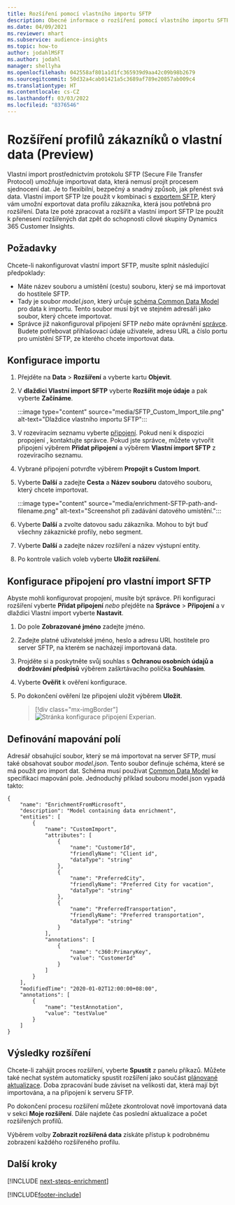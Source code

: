 ```yaml
---
title: Rozšíření pomocí vlastního importu SFTP
description: Obecné informace o rozšíření pomocí vlastního importu SFTP.
ms.date: 04/09/2021
ms.reviewer: mhart
ms.subservice: audience-insights
ms.topic: how-to
author: jodahlMSFT
ms.author: jodahl
manager: shellyha
ms.openlocfilehash: 042558af801a1d1fc365939d9aa42c09b98b2679
ms.sourcegitcommit: 50d32a4cab01421a5c3689af789e20857ab009c4
ms.translationtype: HT
ms.contentlocale: cs-CZ
ms.lasthandoff: 03/03/2022
ms.locfileid: "8376546"
---
```

# <a name="enrich-customer-profiles-with-custom-data-preview"></a>Rozšíření profilů zákazníků o vlastní data (Preview)

Vlastní import prostřednictvím protokolu SFTP (Secure File Transfer Protocol) umožňuje importovat data, která nemusí projít procesem sjednocení dat. Je to flexibilní, bezpečný a snadný způsob, jak přenést svá data. Vlastní import SFTP lze použít v kombinaci s [exportem SFTP](export-sftp.md), který vám umožní exportovat data profilu zákazníka, která jsou potřebná pro rozšíření. Data lze poté zpracovat a rozšířit a vlastní import SFTP lze použít k přenesení rozšířených dat zpět do schopnosti cílové skupiny Dynamics 365 Customer Insights.

## <a name="prerequisites"></a>Požadavky

Chcete-li nakonfigurovat vlastní import SFTP, musíte splnit následující předpoklady:

- Máte název souboru a umístění (cestu) souboru, který se má importovat do hostitele SFTP.
- Tady je soubor *model.json*, který určuje [schéma Common Data Model](/common-data-model/) pro data k importu. Tento soubor musí být ve stejném adresáři jako soubor, který chcete importovat.
- Správce již nakonfiguroval připojení SFTP *nebo* máte oprávnění [správce](permissions.md#admin). Budete potřebovat přihlašovací údaje uživatele, adresu URL a číslo portu pro umístění SFTP, ze kterého chcete importovat data.


## <a name="configure-the-import"></a>Konfigurace importu

1. Přejděte na **Data** > **Rozšíření** a vyberte kartu **Objevit**.

1. V **dlaždici Vlastní import SFTP** vyberte **Rozšířit moje údaje** a pak vyberte **Začínáme**.

   :::image type="content" source="media/SFTP_Custom_Import_tile.png" alt-text="Dlaždice vlastního importu SFTP":::

1. V rozevíracím seznamu vyberte [připojení](connections.md). Pokud není k dispozici propojení , kontaktujte správce. Pokud jste správce, můžete vytvořit připojení výběrem **Přidat připojení** a výběrem **Vlastní import SFTP** z rozevíracího seznamu.

1. Vybrané připojení potvrďte výběrem **Propojit s Custom Import**.

1.  Vyberte **Další** a zadejte **Cesta** a **Název souboru** datového souboru, který chcete importovat.

    :::image type="content" source="media/enrichment-SFTP-path-and-filename.png" alt-text="Screenshot při zadávání datového umístění.":::

1. Vyberte **Další** a zvolte datovou sadu zákazníka. Mohou to být buď všechny zákaznické profily, nebo segment.

1. Vyberte **Další** a zadejte název rozšíření a název výstupní entity. 

1. Po kontrole vašich voleb vyberte **Uložit rozšíření**.

## <a name="configure-the-connection-for-sftp-custom-import"></a>Konfigurace připojení pro vlastní import SFTP 

Abyste mohli konfigurovat propojení, musíte být správce. Při konfiguraci rozšíření vyberte **Přidat připojení** *nebo* přejděte na **Správce** > **Připojení** a v dlaždici Vlastní import vyberte **Nastavit**.

1. Do pole **Zobrazované jméno** zadejte jméno.

1. Zadejte platné uživatelské jméno, heslo a adresu URL hostitele pro server SFTP, na kterém se nacházejí importovaná data.

1. Projděte si a poskytněte svůj souhlas s **Ochranou osobních údajů a dodržování předpisů** výběrem zaškrtávacího políčka **Souhlasím**.

1. Vyberte **Ověřit** k ověření konfigurace.

1. Po dokončení ověření lze připojení uložit výběrem **Uložit**.

   > [!div class="mx-imgBorder"]
   > ![Stránka konfigurace připojení Experian.](media/enrichment-SFTP-connection.png "Stránka konfigurace připojení Experian")


## <a name="defining-field-mappings"></a>Definování mapování polí 

Adresář obsahující soubor, který se má importovat na server SFTP, musí také obsahovat soubor *model.json*. Tento soubor definuje schéma, které se má použít pro import dat. Schéma musí používat [Common Data Model](/common-data-model/) ke specifikaci mapování pole. Jednoduchý příklad souboru model.json vypadá takto:

```
{
    "name": "EnrichmentFromMicrosoft",
    "description": "Model containing data enrichment",
    "entities": [
        {
            "name": "CustomImport",
            "attributes": [
                {
                    "name": "CustomerId",
                    "friendlyName": "Client id",
                    "dataType": "string"
                },
                {
                    "name": "PreferredCity",
                    "friendlyName": "Preferred City for vacation",
                    "dataType": "string"
                },
                {
                    "name": "PreferredTransportation",
                    "friendlyName": "Preferred transportation",
                    "dataType": "string"
                }
            ],
            "annotations": [
                {
                    "name": "c360:PrimaryKey",
                    "value": "CustomerId"
                }
            ]
        }
    ],
    "modifiedTime": "2020-01-02T12:00:00+08:00",
    "annotations": [
        {
            "name": "testAnnotation",
            "value": "testValue"
        }
    ]
}
```

## <a name="enrichment-results"></a>Výsledky rozšíření

Chcete-li zahájit proces rozšíření, vyberte **Spustit** z panelu příkazů. Můžete také nechat systém automaticky spustit rozšíření jako součást [plánované aktualizace](system.md#schedule-tab). Doba zpracování bude záviset na velikosti dat, která mají být importována, a na připojení k serveru SFTP.

Po dokončení procesu rozšíření můžete zkontrolovat nově importovaná data v sekci **Moje rozšíření**. Dále najdete čas poslední aktualizace a počet rozšířených profilů.

Výběrem volby **Zobrazit rozšířená data** získáte přístup k podrobnému zobrazení každého rozšířeného profilu.

## <a name="next-steps"></a>Další kroky

[!INCLUDE [next-steps-enrichment](../includes/next-steps-enrichment.md)]

[!INCLUDE[footer-include](../includes/footer-banner.md)]
